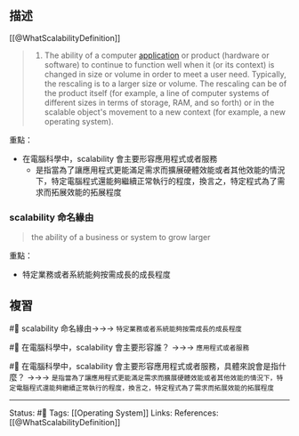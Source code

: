 ## 描述


[[@WhatScalabilityDefinition]]
> 1) The ability of a computer [application](https://www.techtarget.com/searchsoftwarequality/definition/application) or product (hardware or software) to continue to function well when it (or its context) is changed in size or volume in order to meet a user need. Typically, the rescaling is to a larger size or volume. The rescaling can be of the product itself (for example, a line of computer systems of different sizes in terms of storage, RAM, and so forth) or in the scalable object's movement to a new context (for example, a new operating system).


重點：
- 在電腦科學中，scalability 會主要形容應用程式或者服務
	- 是指當為了讓應用程式更能滿足需求而擴展硬體效能或者其他效能的情況下，特定電腦程式還能夠繼續正常執行的程度，換言之，特定程式為了需求而拓展效能的拓展程度


### scalability 命名緣由

> the ability of a business or system to grow larger

重點：
- 特定業務或者系統能夠按需成長的成長程度


## 複習
#🧠 scalability 命名緣由->->-> `特定業務或者系統能夠按需成長的成長程度`
<!--SR:!2023-06-05,58,230-->

#🧠 在電腦科學中，scalability 會主要形容誰？ ->->-> `應用程式或者服務`
<!--SR:!2024-01-23,215,230-->

#🧠 在電腦科學中，scalability 會主要形容應用程式或者服務，具體來說會是指什麼？ ->->-> `是指當為了讓應用程式更能滿足需求而擴展硬體效能或者其他效能的情況下，特定電腦程式還能夠繼續正常執行的程度，換言之，特定程式為了需求而拓展效能的拓展程度`
<!--SR:!2023-12-05,208,250-->





---
Status: #🌱 
Tags:
[[Operating System]]
Links:
References:
[[@WhatScalabilityDefinition]]